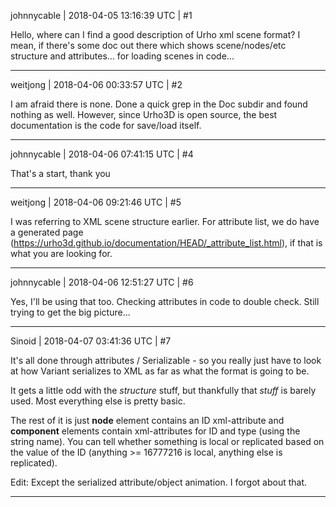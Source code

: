johnnycable | 2018-04-05 13:16:39 UTC | #1

Hello, where can I find a good description of Urho xml scene format? I mean, if there's some doc out there which shows scene/nodes/etc structure and attributes... for loading scenes in code...

-------------------------

weitjong | 2018-04-06 00:33:57 UTC | #2

I am afraid there is none. Done a quick grep in the Doc subdir and found nothing as well. However, since Urho3D is open source, the best documentation is the code for save/load itself.

-------------------------

johnnycable | 2018-04-06 07:41:15 UTC | #4

That's a start, thank you

-------------------------

weitjong | 2018-04-06 09:21:46 UTC | #5

I was referring to XML scene structure earlier. For attribute list, we do have a generated page (https://urho3d.github.io/documentation/HEAD/_attribute_list.html), if that is what you are looking for.

-------------------------

johnnycable | 2018-04-06 12:51:27 UTC | #6

Yes, I'll be using that too. Checking attributes in code to double check. Still trying to get the big picture...

-------------------------

Sinoid | 2018-04-07 03:41:36 UTC | #7

It's all done through attributes / Serializable - so you really just have to look at how Variant serializes to XML as far as what the format is going to be.

It gets a little odd with the *structure* stuff, but thankfully that *stuff* is barely used. Most everything else is pretty basic.

The rest of it is just **node** element contains an ID xml-attribute and **component** elements contain xml-attributes for ID and type (using the string name). You can tell whether something is local or replicated based on the value of the ID (anything >= 16777216 is local, anything else is replicated).

Edit: Except the serialized attribute/object animation. I forgot about that.

-------------------------


